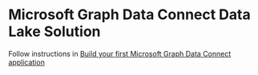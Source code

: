 # Microsoft Graph Data Connect Data Lake Solution
Follow instructions in [Build your first Microsoft Graph Data Connect application](https://docs.microsoft.com/en-us/graph/data-connect-quickstart?tabs=Microsoft365)

